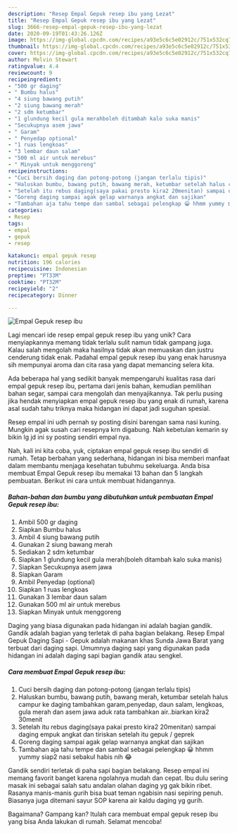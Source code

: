 ```yaml
---
description: "Resep Empal Gepuk resep ibu yang Lezat"
title: "Resep Empal Gepuk resep ibu yang Lezat"
slug: 3666-resep-empal-gepuk-resep-ibu-yang-lezat
date: 2020-09-19T01:43:26.126Z
image: https://img-global.cpcdn.com/recipes/a93e5c6c5e02912c/751x532cq70/empal-gepuk-resep-ibu-foto-resep-utama.jpg
thumbnail: https://img-global.cpcdn.com/recipes/a93e5c6c5e02912c/751x532cq70/empal-gepuk-resep-ibu-foto-resep-utama.jpg
cover: https://img-global.cpcdn.com/recipes/a93e5c6c5e02912c/751x532cq70/empal-gepuk-resep-ibu-foto-resep-utama.jpg
author: Melvin Stewart
ratingvalue: 4.4
reviewcount: 9
recipeingredient:
- "500 gr daging"
- " Bumbu halus"
- "4 siung bawang putih"
- "2 siung bawang merah"
- "2 sdm ketumbar"
- "1 glundung kecil gula merahboleh ditambah kalo suka manis"
- "Secukupnya asem jawa"
- " Garam"
- " Penyedap optional"
- "1 ruas lengkoas"
- "3 lembar daun salam"
- "500 ml air untuk merebus"
- " Minyak untuk menggoreng"
recipeinstructions:
- "Cuci bersih daging dan potong-potong (jangan terlalu tipis)"
- "Haluskan bumbu, bawang putih, bawang merah, ketumbar setelah halus campur ke daging tambahkan garam,penyedap, daun salam, lengkoas, gula merah dan asem jawa aduk rata tambahkan air..biarkan kira2 30menit"
- "Setelah itu rebus daging(saya pakai presto kira2 20menitan) sampai daging empuk angkat dan tiriskan setelah itu gepuk / geprek"
- "Goreng daging sampai agak gelap warnanya angkat dan sajikan"
- "Tambahan aja tahu tempe dan sambal sebagai pelengkap 😀 hhmm yummy siap2 nasi sebakul habis nih 😂"
categories:
- Resep
tags:
- empal
- gepuk
- resep

katakunci: empal gepuk resep 
nutrition: 196 calories
recipecuisine: Indonesian
preptime: "PT33M"
cooktime: "PT32M"
recipeyield: "2"
recipecategory: Dinner

---
```



![Empal Gepuk resep ibu](https://img-global.cpcdn.com/recipes/a93e5c6c5e02912c/751x532cq70/empal-gepuk-resep-ibu-foto-resep-utama.jpg)

Lagi mencari ide resep empal gepuk resep ibu yang unik? Cara menyiapkannya memang tidak terlalu sulit namun tidak gampang juga. Kalau salah mengolah maka hasilnya tidak akan memuaskan dan justru cenderung tidak enak. Padahal empal gepuk resep ibu yang enak harusnya sih mempunyai aroma dan cita rasa yang dapat memancing selera kita.

Ada beberapa hal yang sedikit banyak mempengaruhi kualitas rasa dari empal gepuk resep ibu, pertama dari jenis bahan, kemudian pemilihan bahan segar, sampai cara mengolah dan menyajikannya. Tak perlu pusing jika hendak menyiapkan empal gepuk resep ibu yang enak di rumah, karena asal sudah tahu triknya maka hidangan ini dapat jadi suguhan spesial.

Resep empal ini udh pernah sy posting disini barengan sama nasi kuning. Mungkin agak susah cari resepnya krn digabung. Nah kebetulan kemarin sy bikin lg jd ini sy posting sendiri empal nya.


Nah, kali ini kita coba, yuk, ciptakan empal gepuk resep ibu sendiri di rumah. Tetap berbahan yang sederhana, hidangan ini bisa memberi manfaat dalam membantu menjaga kesehatan tubuhmu sekeluarga. Anda bisa membuat Empal Gepuk resep ibu memakai 13 bahan dan 5 langkah pembuatan. Berikut ini cara untuk membuat hidangannya.

<!--inarticleads1-->

##### Bahan-bahan dan bumbu yang dibutuhkan untuk pembuatan Empal Gepuk resep ibu:

1. Ambil 500 gr daging
1. Siapkan  Bumbu halus
1. Ambil 4 siung bawang putih
1. Gunakan 2 siung bawang merah
1. Sediakan 2 sdm ketumbar
1. Siapkan 1 glundung kecil gula merah(boleh ditambah kalo suka manis)
1. Siapkan Secukupnya asem jawa
1. Siapkan  Garam
1. Ambil  Penyedap (optional)
1. Siapkan 1 ruas lengkoas
1. Gunakan 3 lembar daun salam
1. Gunakan 500 ml air untuk merebus
1. Siapkan  Minyak untuk menggoreng


Daging yang biasa digunakan pada hidangan ini adalah bagian gandik. Gandik adalah bagian yang terletak di paha bagian belakang. Resep Empal Gepuk Daging Sapi - Gepuk adalah makanan khas Sunda Jawa Barat yang terbuat dari daging sapi. Umumnya daging sapi yang digunakan pada hidangan ini adalah daging sapi bagian gandik atau sengkel. 

<!--inarticleads2-->

##### Cara membuat Empal Gepuk resep ibu:

1. Cuci bersih daging dan potong-potong (jangan terlalu tipis)
1. Haluskan bumbu, bawang putih, bawang merah, ketumbar setelah halus campur ke daging tambahkan garam,penyedap, daun salam, lengkoas, gula merah dan asem jawa aduk rata tambahkan air..biarkan kira2 30menit
1. Setelah itu rebus daging(saya pakai presto kira2 20menitan) sampai daging empuk angkat dan tiriskan setelah itu gepuk / geprek
1. Goreng daging sampai agak gelap warnanya angkat dan sajikan
1. Tambahan aja tahu tempe dan sambal sebagai pelengkap 😀 hhmm yummy siap2 nasi sebakul habis nih 😂


Gandik sendiri terletak di paha sapi bagian belakang. Resep empal ini memang favorit banget karena ngolahnya mudah dan cepat. Ibu dulu sering masak ini sebagai salah satu andalan olahan daging yg gak bikin ribet. Rasanya manis-manis gurih bisa buat teman ngabisin nasi sepiring penuh. Biasanya juga ditemani sayur SOP karena air kaldu daging yg gurih. 

Bagaimana? Gampang kan? Itulah cara membuat empal gepuk resep ibu yang bisa Anda lakukan di rumah. Selamat mencoba!
